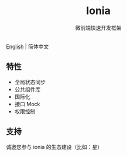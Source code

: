 <h1 align="center">Ionia</h1>

<div align="center">
微前端快速开发框架
</div>
<br/>

[English](./README.md) | 简体中文

## 特性

- 全局状态同步
- 公共组件库
- 国际化
- 接口 Mock
- 权限控制

## 支持

诚邀您参与 ionia 的生态建设（比如：星）
